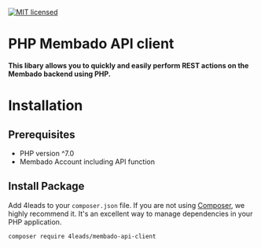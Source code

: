 
[![MIT licensed](https://img.shields.io/badge/license-MIT-blue.svg)](./LICENSE)
# PHP Membado API client
**This libary allows you to quickly and easily perform REST actions on the Membado backend using PHP.**

<a name="installation"></a>
# Installation

## Prerequisites

- PHP version ^7.0
- Membado Account including API function

## Install Package

Add 4leads to your `composer.json` file. If you are not using [Composer](http://getcomposer.org), we highly recommend it. It's an excellent way to manage dependencies in your PHP application.

```sh
composer require 4leads/membado-api-client
```

